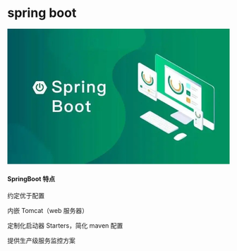 # spring boot

![alt text](img/image.png)

#### SpringBoot 特点

约定优于配置

内嵌 Tomcat（web 服务器）

定制化启动器 Starters，简化 maven 配置

提供生产级服务监控方案



